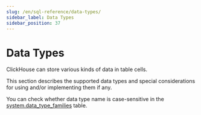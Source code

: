 ```yaml
---
slug: /en/sql-reference/data-types/
sidebar_label: Data Types
sidebar_position: 37
---
```


# Data Types 

ClickHouse can store various kinds of data in table cells.

This section describes the supported data types and special considerations for using and/or implementing them if any.

You can check whether data type name is case-sensitive in the [system.data_type_families](../../operations/system-tables/data_type_families.md#system_tables-data_type_families) table.


